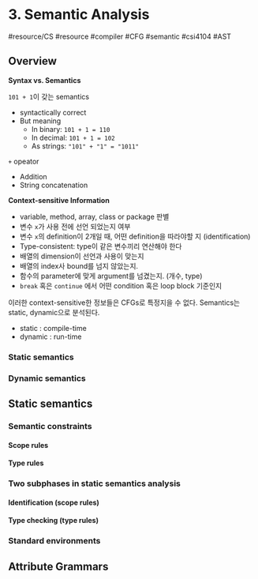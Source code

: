 # 3. Semantic Analysis
#resource/CS #resource #compiler #CFG #semantic #csi4104 #AST

## Overview


**Syntax vs. Semantics**

`101 + 1`이 갖는 semantics
- syntactically correct
- But meaning
	- In binary: `101 + 1 = 110`
	- In decimal: `101 + 1 = 102`
	- As strings: `"101" + "1" = "1011"`

`+` opeator
- Addition
- String concatenation

**Context-sensitive Information**

- variable, method, array, class or package 판별
- 변수 `x`가 사용 전에 선언 되었는지 여부
- 변수 `x`의 definition이 2개일 때, 어떤 definition을 따라야할 지 (identification)
- Type-consistent: type이 같은 변수끼리 연산해야 한다
- 배열의 dimension이 선언과 사용이 맞는지
- 배열의 index사 bound를 넘지 않았는지.
- 함수의 parameter에 맞게 argument를 넘겼는지. (개수, type)
- `break` 혹은 `continue` 에서 어떤 condition 혹은 loop block 기준인지

이러한 context-sensitive한 정보들은 CFGs로 특정지을 수 없다.
Semantics는 static, dynamic으로 분석된다.

- static : compile-time
- dynamic : run-time

### Static semantics


### Dynamic semantics



## Static semantics


### Semantic constraints


#### Scope rules



#### Type rules





### Two subphases in static semantics analysis



#### Identification (scope rules)


#### Type checking (type rules)



### Standard environments




## Attribute Grammars

